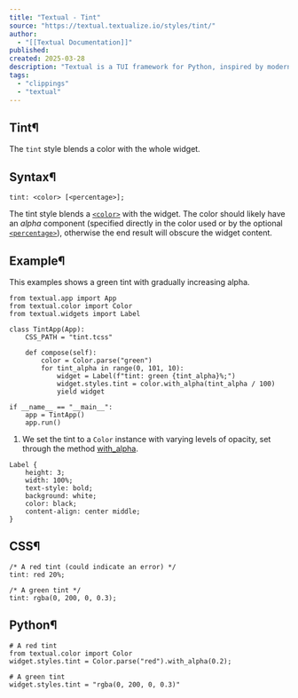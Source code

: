 ```yaml
---
title: "Textual - Tint"
source: "https://textual.textualize.io/styles/tint/"
author:
  - "[[Textual Documentation]]"
published:
created: 2025-03-28
description: "Textual is a TUI framework for Python, inspired by modern web development."
tags:
  - "clippings"
  - "textual"
---
```

## Tint¶

The `tint` style blends a color with the whole widget.

## Syntax¶

```
tint: <color> [<percentage>];
```

The tint style blends a [`<color>`](https://textual.textualize.io/css_types/color/) with the widget. The color should likely have an *alpha* component (specified directly in the color used or by the optional [`<percentage>`](https://textual.textualize.io/css_types/percentage/)), otherwise the end result will obscure the widget content.

## Example¶

This examples shows a green tint with gradually increasing alpha.

<!-- SVG content removed by SVG Remover -->

```
from textual.app import App
from textual.color import Color
from textual.widgets import Label

class TintApp(App):
    CSS_PATH = "tint.tcss"

    def compose(self):
        color = Color.parse("green")
        for tint_alpha in range(0, 101, 10):
            widget = Label(f"tint: green {tint_alpha}%;")
            widget.styles.tint = color.with_alpha(tint_alpha / 100)  
            yield widget

if __name__ == "__main__":
    app = TintApp()
    app.run()
```

1. We set the tint to a `Color` instance with varying levels of opacity, set through the method [with\_alpha](https://textual.textualize.io/api/color/#textual.color.Color.with_alpha " with_alpha").

```
Label {
    height: 3;
    width: 100%;
    text-style: bold;
    background: white;
    color: black;
    content-align: center middle;
}
```

## CSS¶

```
/* A red tint (could indicate an error) */
tint: red 20%;

/* A green tint */
tint: rgba(0, 200, 0, 0.3);
```

## Python¶

```
# A red tint
from textual.color import Color
widget.styles.tint = Color.parse("red").with_alpha(0.2);

# A green tint
widget.styles.tint = "rgba(0, 200, 0, 0.3)"
```